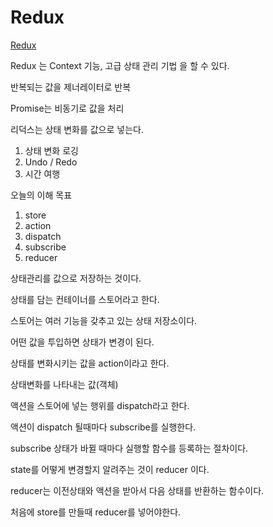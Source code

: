 # Redux

[Redux](https://lunit.gitbook.io/redux-in-korean/)

Redux 는 Context 기능, 고급 상태 관리 기법 을 할 수 있다.

반복되는 값을 제너레이터로 반복

Promise는 비동기로 값을 처리

리덕스는 상태 변화를 값으로 넣는다.

1. 상태 변화 로깅
1. Undo / Redo
1. 시간 여행

오늘의 이해 목표

1. store
1. action
1. dispatch
1. subscribe
1. reducer

상태관리를 값으로 저장하는 것이다.

상태를 담는 컨테이너를 스토어라고 한다.

스토어는 여러 기능을 갖추고 있는 상태 저장소이다.

어떤 값을 투입하면 상태가 변경이 된다.

상태를 변화시키는 값을 action이라고 한다.

상태변화를 나타내는 값(객체)

액션을 스토어에 넣는 행위를 dispatch라고 한다.

액션이 dispatch 될때마다 subscribe를 실행한다.

subscribe 상태가 바뀔 때마다 실행할 함수를 등록하는 절차이다.

state를 어떻게 변경할지 알려주는 것이 reducer 이다.

reducer는 이전상태와 액션을 받아서 다음 상태를 반환하는 함수이다.

처음에 store를 만들때 reducer를 넣어야한다.

